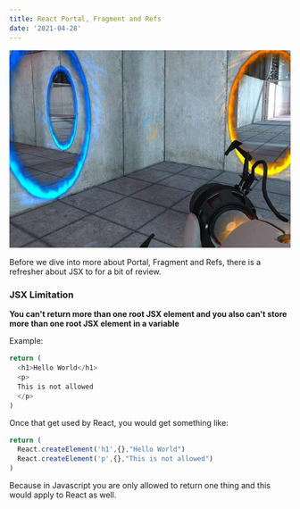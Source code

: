 ```yaml
---
title: React Portal, Fragment and Refs
date: '2021-04-28'
---
```


![portal](./portal.jpg)

Before we dive into more about Portal, Fragment and Refs, there is a refresher about JSX to for a bit of review.

### JSX Limitation

**You can't return more than one root JSX element and you also can't store more than one root JSX element in a variable**

Example:

```javascript
return (
  <h1>Hello World</h1>
  <p>
  This is not allowed
  </p>
)
```

Once that get used by React, you would get something like:

```javascript
return (
  React.createElement('h1',{},"Hello World")
  React.createElement('p',{},"This is not allowed")
)
```

Because in Javascript you are only allowed to return one thing and this would apply to React as well.
